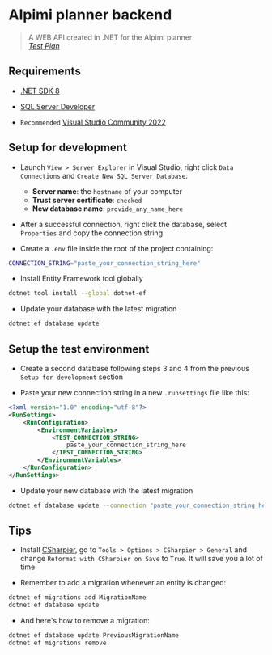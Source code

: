 # Alpimi planner backend

> A WEB API created in .NET for the Alpimi planner  
> _[Test Plan](./Test/Plan/)_

## Requirements

- [.NET SDK 8](https://dotnet.microsoft.com/en-us/download/dotnet/8.0)

- [SQL Server Developer](https://www.microsoft.com/pl-pl/sql-server/sql-server-downloads)

- `Recommended` [Visual Studio Community 2022](https://visualstudio.microsoft.com/pl/vs/community/)

## Setup for development

- Launch `View > Server Explorer` in Visual Studio, right click `Data Connections` and `Create New SQL Server Database`:

  - **Server name**: the `hostname` of your computer
  - **Trust server certificate**: `checked`
  - **New database name**: `provide_any_name_here`

- After a successful connection, right click the database, select `Properties` and copy the connection string

- Create a `.env` file inside the root of the project containing:

```sh
CONNECTION_STRING="paste_your_connection_string_here"
```

- Install Entity Framework tool globally

```sh
dotnet tool install --global dotnet-ef
```

- Update your database with the latest migration

```sh
dotnet ef database update
```

## Setup the test environment

- Create a second database following steps 3 and 4 from the previous `Setup for development` section

- Paste your new connection string in a new `.runsettings` file like this:

```xml
<?xml version="1.0" encoding="utf-8"?>
<RunSettings>
    <RunConfiguration>
        <EnvironmentVariables>
            <TEST_CONNECTION_STRING>
                paste_your_connection_string_here
            </TEST_CONNECTION_STRING>
        </EnvironmentVariables>
    </RunConfiguration>
</RunSettings>
```

- Update your new database with the latest migration

```sh
dotnet ef database update --connection "paste_your_connection_string_here"
```

## Tips

- Install [CSharpier](https://marketplace.visualstudio.com/items?itemName=csharpier.CSharpier), go to `Tools > Options > CSharpier > General` and change `Reformat with CSharpier on Save` to `True`. It will save you a lot of time

- Remember to add a migration whenever an entity is changed:

```sh
dotnet ef migrations add MigrationName
dotnet ef database update
```

- And here's how to remove a migration:

```sh
dotnet ef database update PreviousMigrationName
dotnet ef migrations remove
```
